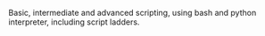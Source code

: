 Basic, intermediate and advanced scripting, using bash and python interpreter, including script ladders.
